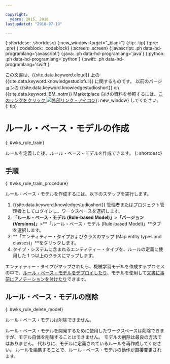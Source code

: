 ```yaml
---

copyright:
  years: 2015, 2018
lastupdated: "2018-07-19"

---
```


{:shortdesc: .shortdesc}
{:new_window: target="_blank"}
{:tip: .tip}
{:pre: .pre}
{:codeblock: .codeblock}
{:screen: .screen}
{:javascript: .ph data-hd-programlang='javascript'}
{:java: .ph data-hd-programlang='java'}
{:python: .ph data-hd-programlang='python'}
{:swift: .ph data-hd-programlang='swift'}

この文書は、{{site.data.keyword.cloud}} 上の {{site.data.keyword.knowledgestudiofull}} に関するものです。 以前のバージョンの {{site.data.keyword.knowledgestudioshort}} on {{site.data.keyword.IBM_notm}} Marketplace 向けの資料を参照するには、[このリンクをクリック ![外部リンク・アイコン](../../icons/launch-glyph.svg "外部リンク・アイコン")](https://{DomainName}/docs/services/knowledge-studio/rule-annotator-model-create.html){: new_window} してください。
{: tip}

# ルール・ベース・モデルの作成
{: #wks_rule_train}

ルールを定義した後、ルール・ベース・モデルを作成できます。
{: shortdesc}

## 手順
{: #wks_rule_train_procedure}

ルール・ベース・モデルを作成するには、以下のステップを実行します。

1. {{site.data.keyword.knowledgestudioshort}} 管理者またはプロジェクト管理者としてログインし、ワークスペースを選択します。
1. **「ルール・ベース・モデル (Rule-based Model)」**>**「バージョン (Versions)」**>**「ルール・ベース・モデル (Rule-based Model)」**タブを選択します。
2. **「エンティティー・タイプおよびクラスのマップ (Map entity types and classes)」**をクリックします。
3. タイプ・システムに含まれるエンティティー・タイプを、ルールの定義に使用した 1 つ以上のクラスにマップします。

  エンティティー・タイプがマップされたら、機械学習モデルを作成するプロセスの中で、[ルール・ベース・モデルをデプロイしたり](/docs/services/watson-knowledge-studio/rule-annotator-model-use.html)、モデルを使用して[文書に事前にアノテーションを付けたり](/docs/services/watson-knowledge-studio/preannotation.html#wks_preannotrule)できます。

## ルール・ベース・モデルの削除
{: #wks_rule_delete_model}

ルール・ベース・モデルは削除できません。

ルール・ベース・モデルを開発するために使用したワークスペースは削除できますが、モデル自体を削除することはできません。 モデルの削除は最良の方法ではありません。 代わりに、モデルに定義されているルールを再作成してください。 ルールを編集することで、ルール・ベース・モデルの動作が直接変更されます。
